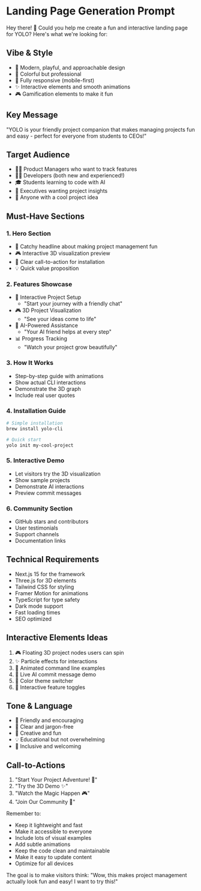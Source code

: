 # Landing Page Generation Prompt

Hey there! 👋 Could you help me create a fun and interactive landing page for YOLO? Here's what we're looking for:

## Vibe & Style
- 🎨 Modern, playful, and approachable design
- 🌈 Colorful but professional
- 📱 Fully responsive (mobile-first)
- ✨ Interactive elements and smooth animations
- 🎮 Gamification elements to make it fun

## Key Message
"YOLO is your friendly project companion that makes managing projects fun and easy - perfect for everyone from students to CEOs!"

## Target Audience
- 👩‍💼 Product Managers who want to track features
- 👨‍💻 Developers (both new and experienced!)
- 🎓 Students learning to code with AI
- 👔 Executives wanting project insights
- 🎯 Anyone with a cool project idea

## Must-Have Sections

### 1. Hero Section
- 🚀 Catchy headline about making project management fun
- 🎮 Interactive 3D visualization preview
- 🎯 Clear call-to-action for installation
- 💡 Quick value proposition

### 2. Features Showcase
- 📝 Interactive Project Setup
  - "Start your journey with a friendly chat"
- 🎮 3D Project Visualization
  - "See your ideas come to life"
- 🤖 AI-Powered Assistance
  - "Your AI friend helps at every step"
- 📊 Progress Tracking
  - "Watch your project grow beautifully"

### 3. How It Works
- Step-by-step guide with animations
- Show actual CLI interactions
- Demonstrate the 3D graph
- Include real user quotes

### 4. Installation Guide
```bash
# Simple installation
brew install yolo-cli

# Quick start
yolo init my-cool-project
```

### 5. Interactive Demo
- Let visitors try the 3D visualization
- Show sample projects
- Demonstrate AI interactions
- Preview commit messages

### 6. Community Section
- GitHub stars and contributors
- User testimonials
- Support channels
- Documentation links

## Technical Requirements
- Next.js 15 for the framework
- Three.js for 3D elements
- Tailwind CSS for styling
- Framer Motion for animations
- TypeScript for type safety
- Dark mode support
- Fast loading times
- SEO optimized

## Interactive Elements Ideas
1. 🎮 Floating 3D project nodes users can spin
2. ✨ Particle effects for interactions
3. 🎯 Animated command line examples
4. 📝 Live AI commit message demo
5. 🎨 Color theme switcher
6. 🔄 Interactive feature toggles

## Tone & Language
- 🌟 Friendly and encouraging
- 🎯 Clear and jargon-free
- 🎨 Creative and fun
- 💡 Educational but not overwhelming
- 🤝 Inclusive and welcoming

## Call-to-Actions
1. "Start Your Project Adventure! 🚀"
2. "Try the 3D Demo ✨"
3. "Watch the Magic Happen 🎮"
4. "Join Our Community 🤝"

Remember to:
- Keep it lightweight and fast
- Make it accessible to everyone
- Include lots of visual examples
- Add subtle animations
- Keep the code clean and maintainable
- Make it easy to update content
- Optimize for all devices

The goal is to make visitors think: "Wow, this makes project management actually look fun and easy! I want to try this!" 